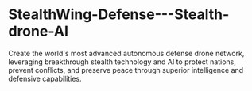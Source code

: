 # StealthWing-Defense---Stealth-drone-AI
Create the world's most advanced autonomous defense drone network, leveraging breakthrough stealth technology and AI to protect nations, prevent conflicts, and preserve peace through superior intelligence and defensive capabilities.
